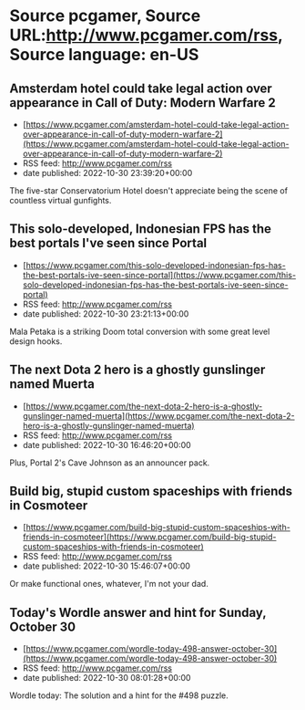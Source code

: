# Source pcgamer, Source URL:http://www.pcgamer.com/rss, Source language: en-US

## Amsterdam hotel could take legal action over appearance in Call of Duty: Modern Warfare 2
 - [https://www.pcgamer.com/amsterdam-hotel-could-take-legal-action-over-appearance-in-call-of-duty-modern-warfare-2](https://www.pcgamer.com/amsterdam-hotel-could-take-legal-action-over-appearance-in-call-of-duty-modern-warfare-2)
 - RSS feed: http://www.pcgamer.com/rss
 - date published: 2022-10-30 23:39:20+00:00

The five-star Conservatorium Hotel doesn't appreciate being the scene of countless virtual gunfights.

## This solo-developed, Indonesian FPS has the best portals I've seen since Portal
 - [https://www.pcgamer.com/this-solo-developed-indonesian-fps-has-the-best-portals-ive-seen-since-portal](https://www.pcgamer.com/this-solo-developed-indonesian-fps-has-the-best-portals-ive-seen-since-portal)
 - RSS feed: http://www.pcgamer.com/rss
 - date published: 2022-10-30 23:21:13+00:00

Mala Petaka is a striking Doom total conversion with some great level design hooks.

## The next Dota 2 hero is a ghostly gunslinger named Muerta
 - [https://www.pcgamer.com/the-next-dota-2-hero-is-a-ghostly-gunslinger-named-muerta](https://www.pcgamer.com/the-next-dota-2-hero-is-a-ghostly-gunslinger-named-muerta)
 - RSS feed: http://www.pcgamer.com/rss
 - date published: 2022-10-30 16:46:20+00:00

Plus, Portal 2's Cave Johnson as an announcer pack.

## Build big, stupid custom spaceships with friends in Cosmoteer
 - [https://www.pcgamer.com/build-big-stupid-custom-spaceships-with-friends-in-cosmoteer](https://www.pcgamer.com/build-big-stupid-custom-spaceships-with-friends-in-cosmoteer)
 - RSS feed: http://www.pcgamer.com/rss
 - date published: 2022-10-30 15:46:07+00:00

Or make functional ones, whatever, I'm not your dad.

## Today's Wordle answer and hint for Sunday, October 30
 - [https://www.pcgamer.com/wordle-today-498-answer-october-30](https://www.pcgamer.com/wordle-today-498-answer-october-30)
 - RSS feed: http://www.pcgamer.com/rss
 - date published: 2022-10-30 08:01:28+00:00

Wordle today: The solution and a hint for the #498 puzzle.
